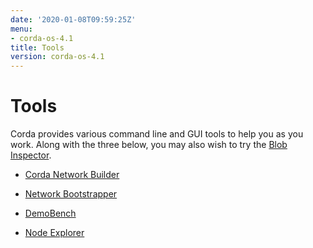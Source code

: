```yaml
---
date: '2020-01-08T09:59:25Z'
menu:
- corda-os-4.1
title: Tools
version: corda-os-4.1
---
```



# Tools

Corda provides various command line and GUI tools to help you as you work. Along with the three below, you may also
            wish to try the [Blob Inspector](blob-inspector.md).


* [Corda Network Builder](network-builder.md)

* [Network Bootstrapper](network-bootstrapper.md)

* [DemoBench](demobench.md)

* [Node Explorer](node-explorer.md)



